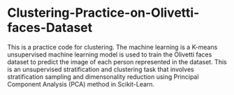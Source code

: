 # Clustering-Practice-on-Olivetti-faces-Dataset
This is a practice code for clustering. The machine learning is a K-means unsupervised machine learning model is used to train the Olivetti faces dataset to predict the image of each person represented in the dataset. This is an unsupervised stratification and clustering task that involves stratification sampling and dimensonality reduction using Principal Component Analysis (PCA) method in Scikit-Learn.
